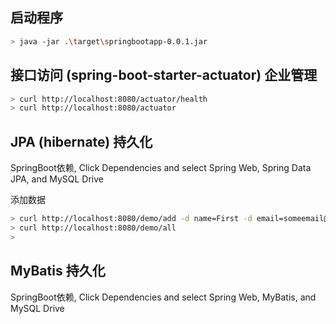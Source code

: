 


## 启动程序

```bash
> java -jar .\target\springbootapp-0.0.1.jar
```


## 接口访问 (spring-boot-starter-actuator) 企业管理
```bash
> curl http://localhost:8080/actuator/health
> curl http://localhost:8080/actuator
```

## JPA (hibernate) 持久化

SpringBoot依赖, Click Dependencies and select Spring Web, Spring Data JPA, and MySQL Drive

添加数据
```bash
> curl http://localhost:8080/demo/add -d name=First -d email=someemail@someemailprovider.com
> curl http://localhost:8080/demo/all
>
```

## MyBatis 持久化

SpringBoot依赖, Click Dependencies and select Spring Web, MyBatis, and MySQL Drive

